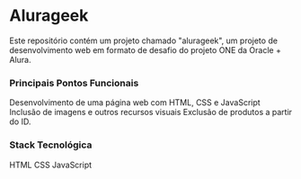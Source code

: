 # Alurageek

Este repositório contém um projeto chamado "alurageek", um projeto de desenvolvimento web em formato de desafio do projeto ONE da Oracle + Alura.

### Principais Pontos Funcionais
Desenvolvimento de uma página web com HTML, CSS e JavaScript
Inclusão de imagens e outros recursos visuais
Exclusão de produtos a partir do ID.

### Stack Tecnológica
HTML
CSS
JavaScript
